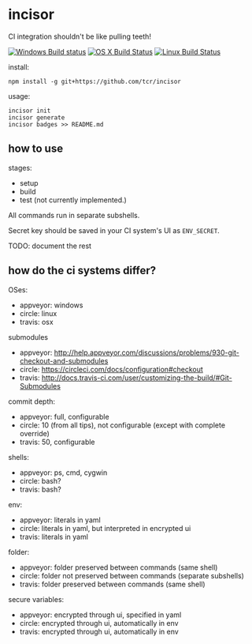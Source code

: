 # incisor

CI integration shouldn't be like pulling teeth!

[![Windows Build status](https://img.shields.io/appveyor/ci/tcr/incisor.svg?label=windows)](https://ci.appveyor.com/project/tcr/incisor/branch/master)
[![OS X Build Status](https://img.shields.io/travis/tcr/incisor.svg?label=os%20x)](https://travis-ci.org/tcr/incisor)
[![Linux Build Status](https://img.shields.io/circleci/project/tcr/incisor.svg?label=linux)](https://circleci.com/gh/tcr/incisor)

install:

```
npm install -g git+https://github.com/tcr/incisor
```

usage:

```
incisor init
incisor generate
incisor badges >> README.md
```

## how to use

stages:

* setup
* build
* test (not currently implemented.)

All commands run in separate subshells.

Secret key should be saved in your CI system's UI as `ENV_SECRET`.

TODO: document the rest

## how do the ci systems differ?

OSes:

* appveyor: windows
* circle: linux
* travis: osx

submodules

* appveyor: http://help.appveyor.com/discussions/problems/930-git-checkout-and-submodules
* circle: https://circleci.com/docs/configuration#checkout
* travis: http://docs.travis-ci.com/user/customizing-the-build/#Git-Submodules

commit depth:

* appveyor: full, configurable
* circle: 10 (from all tips), not configurable (except with complete override)
* travis: 50, configurable

shells:

* appveyor: ps, cmd, cygwin
* circle: bash?
* travis: bash?

env:

* appveyor: literals in yaml
* circle: literals in yaml, but interpreted in encrypted ui
* travis: literals in yaml

folder:

* appveyor: folder preserved between commands (same shell)
* circle: folder not preserved between commands (separate subshells)
* travis: folder preserved between commands (same shell)

secure variables:

* appveyor: encrypted through ui, specified in yaml
* circle: encrypted through ui, automatically in env
* travis: encrypted through ui, automatically in env
